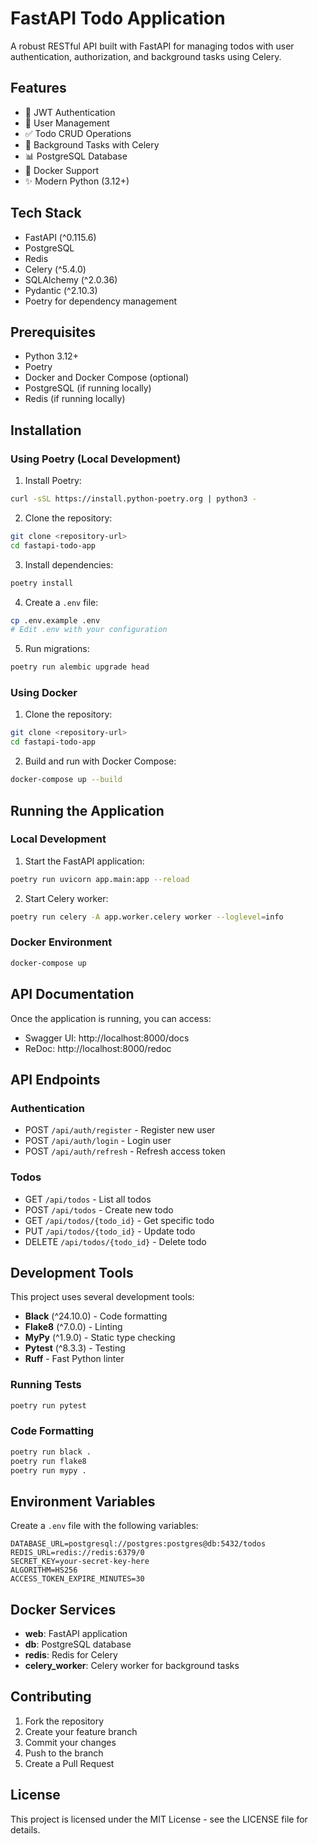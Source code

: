 # FastAPI Todo Application

A robust RESTful API built with FastAPI for managing todos with user authentication, authorization, and background tasks using Celery.

## Features

- 🔐 JWT Authentication
- 👥 User Management
- ✅ Todo CRUD Operations
- 🔄 Background Tasks with Celery
- 📊 PostgreSQL Database
- 🚀 Docker Support
- ✨ Modern Python (3.12+)

## Tech Stack

- FastAPI (^0.115.6)
- PostgreSQL
- Redis
- Celery (^5.4.0)
- SQLAlchemy (^2.0.36)
- Pydantic (^2.10.3)
- Poetry for dependency management

## Prerequisites

- Python 3.12+
- Poetry
- Docker and Docker Compose (optional)
- PostgreSQL (if running locally)
- Redis (if running locally)

## Installation

### Using Poetry (Local Development)

1. Install Poetry:

```bash
curl -sSL https://install.python-poetry.org | python3 -
```

2. Clone the repository:

```bash
git clone <repository-url>
cd fastapi-todo-app
```

3. Install dependencies:

```bash
poetry install
```

4. Create a `.env` file:

```bash
cp .env.example .env
# Edit .env with your configuration
```

5. Run migrations:

```bash
poetry run alembic upgrade head
```

### Using Docker

1. Clone the repository:

```bash
git clone <repository-url>
cd fastapi-todo-app
```

2. Build and run with Docker Compose:

```bash
docker-compose up --build
```

## Running the Application

### Local Development

1. Start the FastAPI application:

```bash
poetry run uvicorn app.main:app --reload
```

2. Start Celery worker:

```bash
poetry run celery -A app.worker.celery worker --loglevel=info
```

### Docker Environment

```bash
docker-compose up
```

## API Documentation

Once the application is running, you can access:
- Swagger UI: http://localhost:8000/docs
- ReDoc: http://localhost:8000/redoc

## API Endpoints

### Authentication
- POST `/api/auth/register` - Register new user
- POST `/api/auth/login` - Login user
- POST `/api/auth/refresh` - Refresh access token

### Todos
- GET `/api/todos` - List all todos
- POST `/api/todos` - Create new todo
- GET `/api/todos/{todo_id}` - Get specific todo
- PUT `/api/todos/{todo_id}` - Update todo
- DELETE `/api/todos/{todo_id}` - Delete todo

## Development Tools

This project uses several development tools:

- **Black** (^24.10.0) - Code formatting
- **Flake8** (^7.0.0) - Linting
- **MyPy** (^1.9.0) - Static type checking
- **Pytest** (^8.3.3) - Testing
- **Ruff** - Fast Python linter

### Running Tests

```bash
poetry run pytest
```

### Code Formatting

```bash
poetry run black .
poetry run flake8
poetry run mypy .
```

## Environment Variables

Create a `.env` file with the following variables:

```env
DATABASE_URL=postgresql://postgres:postgres@db:5432/todos
REDIS_URL=redis://redis:6379/0
SECRET_KEY=your-secret-key-here
ALGORITHM=HS256
ACCESS_TOKEN_EXPIRE_MINUTES=30
```

## Docker Services

- **web**: FastAPI application
- **db**: PostgreSQL database
- **redis**: Redis for Celery
- **celery_worker**: Celery worker for background tasks

## Contributing

1. Fork the repository
2. Create your feature branch
3. Commit your changes
4. Push to the branch
5. Create a Pull Request

## License

This project is licensed under the MIT License - see the LICENSE file for details.